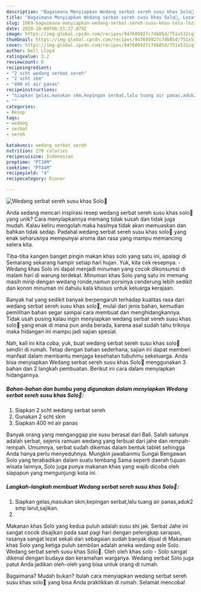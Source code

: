 ```yaml
---
description: "Bagaimana Menyiapkan Wedang serbat sereh susu khas Solo🍵, Lezat"
title: "Bagaimana Menyiapkan Wedang serbat sereh susu khas Solo🍵, Lezat"
slug: 1069-bagaimana-menyiapkan-wedang-serbat-sereh-susu-khas-solo-lezat
date: 2020-10-08T06:51:27.879Z
image: https://img-global.cpcdn.com/recipes/947609927c74b85d/751x532cq70/wedang-serbat-sereh-susu-khas-solo🍵-foto-resep-utama.jpg
thumbnail: https://img-global.cpcdn.com/recipes/947609927c74b85d/751x532cq70/wedang-serbat-sereh-susu-khas-solo🍵-foto-resep-utama.jpg
cover: https://img-global.cpcdn.com/recipes/947609927c74b85d/751x532cq70/wedang-serbat-sereh-susu-khas-solo🍵-foto-resep-utama.jpg
author: Nell Lloyd
ratingvalue: 3.2
reviewcount: 6
recipeingredient:
- "2 scht wedang serbat sereh"
- "2 scht skm"
- "400 ml air panas"
recipeinstructions:
- "Siapkan gelas,masukan skm,kepingan serbat,lalu tuang air panas,aduk2 smp larut,sajikan."
- ""
categories:
- Resep
tags:
- wedang
- serbat
- sereh

katakunci: wedang serbat sereh 
nutrition: 270 calories
recipecuisine: Indonesian
preptime: "PT38M"
cooktime: "PT44M"
recipeyield: "4"
recipecategory: Dinner

---
```



![Wedang serbat sereh susu khas Solo🍵](https://img-global.cpcdn.com/recipes/947609927c74b85d/751x532cq70/wedang-serbat-sereh-susu-khas-solo🍵-foto-resep-utama.jpg)

Anda sedang mencari inspirasi resep wedang serbat sereh susu khas solo🍵 yang unik? Cara menyiapkannya memang tidak susah dan tidak juga mudah. Kalau keliru mengolah maka hasilnya tidak akan memuaskan dan bahkan tidak sedap. Padahal wedang serbat sereh susu khas solo🍵 yang enak seharusnya mempunyai aroma dan rasa yang mampu memancing selera kita.

Tiba-tiba kangen banget pingin makan khas solo yang satu ini, apalagi di Semarang sekarang hampir setiap hari hujan. Yuk, kita cek resepnya. - Wedang khas Solo ini dapat menjadi minuman yang cocok dikonsumsi di malam hari di warung terdekat. Minuman khas Solo yang satu ini memang masih mirip dengan wedang ronde,namun porsinya cenderung lebih sedikit dan konon minuman ini dahulu kala khusus untuk keluarga kerajaan.

Banyak hal yang sedikit banyak berpengaruh terhadap kualitas rasa dari wedang serbat sereh susu khas solo🍵, mulai dari jenis bahan, kemudian pemilihan bahan segar sampai cara membuat dan menghidangkannya. Tidak usah pusing kalau ingin menyiapkan wedang serbat sereh susu khas solo🍵 yang enak di mana pun anda berada, karena asal sudah tahu triknya maka hidangan ini mampu jadi sajian spesial.


Nah, kali ini kita coba, yuk, buat wedang serbat sereh susu khas solo🍵 sendiri di rumah. Tetap dengan bahan sederhana, sajian ini dapat memberi manfaat dalam membantu menjaga kesehatan tubuhmu sekeluarga. Anda bisa menyiapkan Wedang serbat sereh susu khas Solo🍵 menggunakan 3 bahan dan 2 langkah pembuatan. Berikut ini cara dalam menyiapkan hidangannya.

<!--inarticleads1-->

##### Bahan-bahan dan bumbu yang digunakan dalam menyiapkan Wedang serbat sereh susu khas Solo🍵:

1. Siapkan 2 scht wedang serbat sereh
1. Gunakan 2 scht skm
1. Siapkan 400 ml air panas


Banyak orang yang menganggap pie susu berasal dari Bali. Salah satunya adalah serbat, sejenis ramuan wedang yang terbuat dari jahe dan rempah-rempah. Umumnya, serbat sudah dikemas dalam bentuk tablet sehingga Anda hanya perlu menyeduhnya. Mungkin jawabanmu Sungai Bengawan Solo yang terabadikan dalam suatu tembang Sama seperti daerah tujuan wisata lainnya, Solo juga punya makanan khas yang wajib dicoba oleh siapapun yang mengunjungi kota ini. 

<!--inarticleads2-->

##### Langkah-langkah membuat Wedang serbat sereh susu khas Solo🍵:

1. Siapkan gelas,masukan skm,kepingan serbat,lalu tuang air panas,aduk2 smp larut,sajikan.
1. 


Makanan khas Solo yang kedua puluh adalah susu shi jak. Serbat Jahe ini sangat cocok disajikan pada saat pagi hari dengan pelengkap sarapan, rasanya sangat lezat sekali dan sebagaian sudah banyak dijual di Makanan khas Solo yang ketiga puluh sembilan adalah aneka wedang asle Solo. Wedang serbat sereh susu khas Solo🍵. Oleh oleh khas solo - Solo sangat dikenal dengan budaya dan keramahan warganya. Wedang serbat Solo juga patut Anda jadikan oleh-oleh yang bisa untuk orang di rumah. 

Bagaimana? Mudah bukan? Itulah cara menyiapkan wedang serbat sereh susu khas solo🍵 yang bisa Anda praktikkan di rumah. Selamat mencoba!
